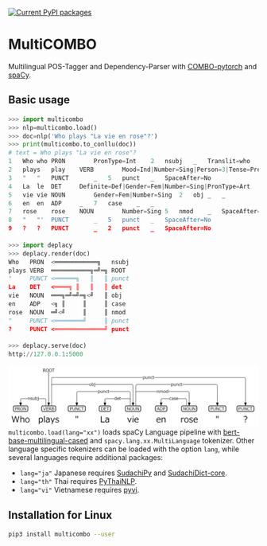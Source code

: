 [![Current PyPI packages](https://badge.fury.io/py/multicombo.svg)](https://pypi.org/project/multicombo/)

# MultiCOMBO

Multilingual POS-Tagger and Dependency-Parser with [COMBO-pytorch](https://gitlab.clarin-pl.eu/syntactic-tools/combo) and [spaCy](https://spacy.io).

## Basic usage

```py
>>> import multicombo
>>> nlp=multicombo.load()
>>> doc=nlp('Who plays "La vie en rose"?')
>>> print(multicombo.to_conllu(doc))
# text = Who plays "La vie en rose"?
1	Who	who	PRON		PronType=Int	2	nsubj	_	Translit=who
2	plays	play	VERB		Mood=Ind|Number=Sing|Person=3|Tense=Pres|VerbForm=Fin	0	root	_	_
3	"	"	PUNCT		_	5	punct	_	SpaceAfter=No
4	La	le	DET		Definite=Def|Gender=Fem|Number=Sing|PronType=Art	5	det	_	Translit=la
5	vie	vie	NOUN		Gender=Fem|Number=Sing	2	obj	_	_
6	en	en	ADP		_	7	case	_	_
7	rose	rose	NOUN		Number=Sing	5	nmod	_	SpaceAfter=No
8	"	"'	PUNCT		_	5	punct	_	SpaceAfter=No
9	?	?	PUNCT		_	2	punct	_	SpaceAfter=No

>>> import deplacy
>>> deplacy.render(doc)
Who   PRON  <════════════╗   nsubj
plays VERB  ═══════════╗═╝═╗ ROOT
"     PUNCT <══════╗   ║   ║ punct
La    DET   <════╗ ║   ║   ║ det
vie   NOUN  ═══╗═╝═╝═╗<╝   ║ obj
en    ADP   <╗ ║     ║     ║ case
rose  NOUN  ═╝<╝     ║     ║ nmod
"     PUNCT <════════╝     ║ punct
?     PUNCT <══════════════╝ punct

>>> deplacy.serve(doc)
http://127.0.0.1:5000
```
![trial.svg](https://raw.githubusercontent.com/KoichiYasuoka/MultiCOMBO/main/trial.png)
`multicombo.load(lang="xx")` loads spaCy Language pipeline with [bert-base-multilingual-cased](https://huggingface.co/bert-base-multilingual-cased) and `spacy.lang.xx.MultiLanguage` tokenizer. Other language specific tokenizers can be loaded with the option `lang`, while several languages require additional packages:
* `lang="ja"` Japanese requires [SudachiPy](https://pypi.org/project/SudachiPy/) and [SudachiDict-core](https://pypi.org/project/SudachiDict-core/).
* `lang="th"` Thai requires [PyThaiNLP](https://pypi.org/project/pythainlp/).
* `lang="vi"` Vietnamese requires [pyvi](https://pypi.org/project/pyvi/).

## Installation for Linux

```sh
pip3 install multicombo --user
```

